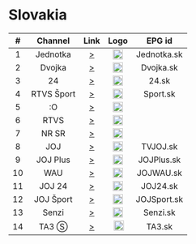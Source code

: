 <h1>Slovakia</h1>

| #   | Channel        | Link  | Logo | EPG id |
|:---:|:--------------:|:-----:|:----:|:------:|
| 1   | Jednotka    | [>](https://sktv-forwarders.7m.pl/get.php?x=STV1) | <img height="20" src="https://i.imgur.com/T7EWAe7.png"/> | Jednotka.sk |
| 2   | Dvojka    | [>](https://sktv-forwarders.7m.pl/get.php?x=STV2) | <img height="20" src="https://i.imgur.com/Ksi25UD.png"/> | Dvojka.sk |
| 3   | 24    | [>](https://sktv-forwarders.7m.pl/get.php?x=STV24) | <img height="20" src="https://i.imgur.com/sdSsFU0.png"/> | 24.sk |
| 4   | RTVS Šport    | [>](https://sktv-forwarders.7m.pl/get.php?x=SPORT) | <img height="20" src="https://i.imgur.com/YzHipRF.png"/> | Sport.sk |
| 5   | :O    | [>](https://sktv-forwarders.7m.pl/get.php?x=STV-O) | <img height="20" src="https://i.imgur.com/Nf5gEDc.png"/> |
| 6   | RTVS    | [>](https://sktv-forwarders.7m.pl/get.php?x=RTVS) | <img height="20" src="https://i.imgur.com/Nf5gEDc.png"/> |
| 7   | NR SR    | [>](https://sktv-forwarders.7m.pl/get.php?x=NR_SR) | <img height="20" src="https://i.imgur.com/sPDiS5q.png"/> |
| 8   | JOJ    | [>](https://st01-1.iptv.joj.sk/101-tv-pc.m3u8) | <img height="20" src="https://i.imgur.com/5BAWD0z.png"/> | TVJOJ.sk |
| 9   | JOJ Plus    | [>](https://st01-1.iptv.joj.sk/102-tv-pc.m3u8) | <img height="20" src="https://i.imgur.com/fKPliTj.png"/> | JOJPlus.sk |
| 10  | WAU    | [>](https://st01-1.iptv.joj.sk/103-tv-pc.m3u8) | <img height="20" src="https://i.imgur.com/wO5ifff.png"/> | JOJWAU.sk |
| 11  | JOJ 24    | [>](https://st01-1.iptv.joj.sk/111-tv-pc.m3u8) | <img height="20" src="https://i.imgur.com/owEVXRE.png"/> | JOJ24.sk |
| 12  | JOJ Šport    | [>](https://st01-1.iptv.joj.sk/110-tv-pc.m3u8) | <img height="20" src="https://i.imgur.com/QWEY2a5.png"/> | JOJSport.sk |
| 13  | Senzi    | [>](http://lb.streaming.sk/senzi/stream/playlist.m3u8) | <img height="20" src="https://i.imgur.com/W82dwzf.png"/> | Senzi.sk |
| 14  | TA3 Ⓢ    | [>](https://sktv-forwarders.7m.pl/get.php?x=TA3) | <img height="20" src="https://i.imgur.com/kPFBxc9.png"/> | TA3.sk |
